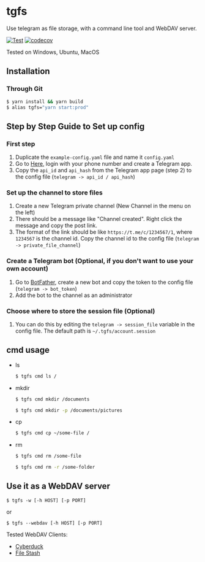 # tgfs

Use telegram as file storage, with a command line tool and WebDAV server.

[![Test](https://github.com/TheodoreKrypton/tgfs/actions/workflows/test.yml/badge.svg)](https://github.com/TheodoreKrypton/tgfs/actions/workflows/test.yml) [![codecov](https://codecov.io/gh/TheodoreKrypton/tgfs/branch/master/graph/badge.svg?token=CM6TF4C9B9)](https://codecov.io/gh/TheodoreKrypton/tgfs)

Tested on Windows, Ubuntu, MacOS

## Installation

### Through Git

```bash
$ yarn install && yarn build
$ alias tgfs="yarn start:prod"
```

## Step by Step Guide to Set up config

### First step

1. Duplicate the `example-config.yaml` file and name it `config.yaml`
2. Go to [Here](https://my.telegram.org/apps), login with your phone number and create a Telegram app.
3. Copy the `api_id` and `api_hash` from the Telegram app page (step 2) to the config file (`telegram -> api_id / api_hash`)

### Set up the channel to store files

1. Create a new Telegram private channel (New Channel in the menu on the left)
2. There should be a message like "Channel created". Right click the message and copy the post link.
3. The format of the link should be like `https://t.me/c/1234567/1`, where `1234567` is the channel id. Copy the channel id to the config file (`telegram -> private_file_channel`)

### Create a Telegram bot (Optional, if you don't want to use your own account)

1. Go to [BotFather](https://t.me/botfather), create a new bot and copy the token to the config file (`telegram -> bot_token`)
2. Add the bot to the channel as an administrator

### Choose where to store the session file (Optional)

1. You can do this by editing the `telegram -> session_file` variable in the config file. The default path is `~/.tgfs/account.session`

## cmd usage

- ls

  ```bash
  $ tgfs cmd ls /
  ```

- mkdir

  ```bash
  $ tgfs cmd mkdir /documents
  ```

  ```bash
  $ tgfs cmd mkdir -p /documents/pictures
  ```

- cp

  ```bash
  $ tgfs cmd cp ~/some-file /
  ```

- rm

  ```bash
  $ tgfs cmd rm /some-file
  ```

  ```bash
  $ tgfs cmd rm -r /some-folder
  ```

## Use it as a WebDAV server

```
$ tgfs -w [-h HOST] [-p PORT]
```

or

```
$ tgfs --webdav [-h HOST] [-p PORT]
```

Tested WebDAV Clients:

- [Cyberduck](https://cyberduck.io/)
- [File Stash](https://www.filestash.app/)
